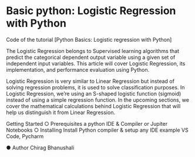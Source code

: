 # Basic python: Logistic Regression with Python
Code of the tutorial [Python Basics: Logistic regression with Python]

The Logistic Regression belongs to Supervised learning algorithms that predict the categorical dependent output variable using a given set of independent input variables. This article will cover Logistic Regression, its implementation, and performance evaluation using Python.

Logistic Regression is very similar to Linear Regression but instead of solving regression problems, it is used to solve classification purposes. In Logistic Regression, we’re using an S-shaped logistic function (sigmoid) instead of using a simple regression function. In the upcoming sections, we cover the mathematical calculations behind Logistic Regression that will help us distinguish it from Linear Regression.

Getting Started
○ Prerequisites
a python IDE & Compiler or Jupiter Notebooks 
○ Installing
Install Python compiler & setup any IDE example VS Code, Pycharm

● Author
Chirag Bhanushali
